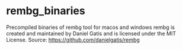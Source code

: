 # rembg_binaries
Precompiled binaries of rembg tool for macos and windows
rembg is created and maintained by Daniel Gatis and is licensed under the MIT License. Source: https://github.com/danielgatis/rembg
